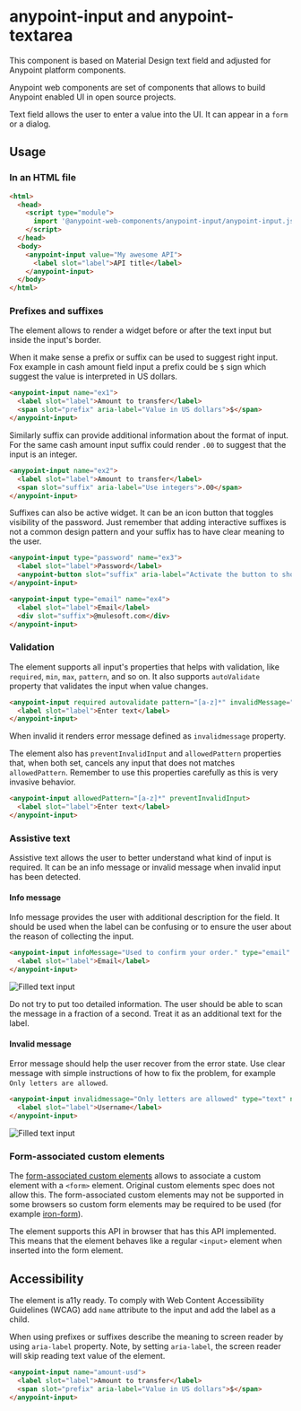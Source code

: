 # anypoint-input and anypoint-textarea

This component is based on Material Design text field and adjusted for Anypoint platform components.

Anypoint web components are set of components that allows to build Anypoint enabled UI in open source projects.

Text field allows the user to enter a value into the UI. It can appear in a `form` or a dialog.

## Usage

### In an HTML file

```html
<html>
  <head>
    <script type="module">
      import '@anypoint-web-components/anypoint-input/anypoint-input.js';
    </script>
  </head>
  <body>
    <anypoint-input value="My awesome API">
      <label slot="label">API title</label>
    </anypoint-input>
  </body>
</html>
```

### Prefixes and suffixes

The element allows to render a widget before or after the text input but inside the input's border.

When it make sense a prefix or suffix can be used to suggest right input. Fox example in cash amount field input a prefix could be `$` sign which suggest the value is interpreted in US dollars.

```html
<anypoint-input name="ex1">
  <label slot="label">Amount to transfer</label>
  <span slot="prefix" aria-label="Value in US dollars">$</span>
</anypoint-input>
```

Similarly suffix can provide additional information about the format of input. For the same cash amount input suffix could render `.00` to suggest that the input is an integer.

```html
<anypoint-input name="ex2">
  <label slot="label">Amount to transfer</label>
  <span slot="suffix" aria-label="Use integers">.00</span>
</anypoint-input>
```

Suffixes can also be active widget. It can be an icon button that toggles visibility of the password. Just remember that adding interactive suffixes is not a common design pattern and your suffix has to have clear meaning to the user.

```html
<anypoint-input type="password" name="ex3">
  <label slot="label">Password</label>
  <anypoint-button slot="suffix" aria-label="Activate the button to show the password" onclick="this.parentNode.type='text'">Show</anypoint-button>
</anypoint-input>
```

```html
<anypoint-input type="email" name="ex4">
  <label slot="label">Email</label>
  <div slot="suffix">@mulesoft.com</div>
</anypoint-input>
```

### Validation

The element supports all input's properties that helps with validation, like `required`, `min`, `max`, `pattern`, and so on. It also supports `autoValidate` property that validates the input when value changes.

```html
<anypoint-input required autovalidate pattern="[a-z]*" invalidMessage="Only letters allowed">
  <label slot="label">Enter text</label>
</anypoint-input>
```

When invalid it renders error message defined as `invalidmessage` property.

The element also has `preventInvalidInput` and `allowedPattern` properties that, when both set, cancels any input that does not matches `allowedPattern`.
Remember to use this properties carefully as this is very invasive behavior.

```html
<anypoint-input allowedPattern="[a-z]*" preventInvalidInput>
  <label slot="label">Enter text</label>
</anypoint-input>
```

### Assistive text

Assistive text allows the user to better understand what kind of input is required. It can be an info message or invalid message when invalid
input has been detected.

#### Info message

Info message provides the user with additional description for the field. It should be used when the label can be confusing or to ensure the user about the reason of collecting the input.

```html
<anypoint-input infoMessage="Used to confirm your order." type="email" name="ex5">
  <label slot="label">Email</label>
</anypoint-input>
```

![Filled text input](demo/info-text.png)

Do not try to put too detailed information. The user should be able to scan the message in a fraction of a second. Treat it as an additional text for the label.

#### Invalid message

Error message should help the user recover from the error state. Use clear message with simple instructions of how to fix the problem, for example `Only letters are allowed`.

```html
<anypoint-input invalidmessage="Only letters are allowed" type="text" name="ex6" invalid>
  <label slot="label">Username</label>
</anypoint-input>
```

![Filled text input](demo/invalid-text.png)

### Form-associated custom elements

The [form-associated custom elements](https://docs.google.com/document/d/1JO8puctCSpW-ZYGU8lF-h4FWRIDQNDVexzHoOQ2iQmY/edit?pli=1#) allows to associate a custom element with a `<form>` element. Original custom elements spec does not allow this.
The form-associated custom elements may not be supported in some browsers so custom form elements may be required to be used (for example [iron-form](https://www.webcomponents.org/element/@polymer/iron-form)).

The element supports this API in browser that has this API implemented. This means that the element behaves like a regular `<input>` element when inserted into the form element.

## Accessibility

The element is a11y ready.
To comply with Web Content Accessibility Guidelines (WCAG) add `name` attribute to the input and add the label as a child.

When using prefixes or suffixes describe the meaning to screen reader by using `aria-label` property. Note, by setting `aria-label`, the screen reader will skip reading text value of the element.

```html
<anypoint-input name="amount-usd">
  <label slot="label">Amount to transfer</label>
  <span slot="prefix" aria-label="Value in US dollars">$</span>
</anypoint-input>
```
